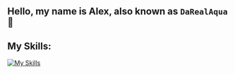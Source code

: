 ## Hello, my name is Alex, also known as ``DaRealAqua``👋 

## My Skills:
  [![My Skills](https://skillicons.dev/icons?i=js,html,css,wasm)](https://skillicons.dev)

